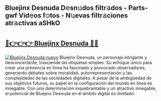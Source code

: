 ## Bluejinx Desnuda D𝚎sn𝚞dos filtr𝚊dos - Parts-gwf Vid𝚎os f𝚘tos - N𝚞evas filtr𝚊ciones atr𝚊ctivas aSHkO

# <h2><a href="http://mb49xpi.tromn.icu/?c=Bluejinx+Desnuda">🔗👉👉👉 Bluejinx Desnuda 🔗🔗</a></h2>

[![Bluejinx Desnuda nuevo](https://i.imgur.com/pEAQMta.gif)](http://mb49xpi.tromn.icu/?c=Bluejinx+Desnuda)
Bluejinx Desnuda, un personaje intrigante y desconcertante, trasciende las etiquetas simples. Su enfoque único para crear una presencia en línea ha fascinado y provocado observadores, generando debates sobre moralidad, autorrepresentación y las complejidades de las sociedades digitales. A pesar de la ambigüedad de sus objetivos futuros, su papel en la configuración del mundo en línea es innegable. Con una determinación inquebrantable y un atractivo innegable, el potencial de Bluejinx Desnuda en el ámbito digital es ilimitado.
